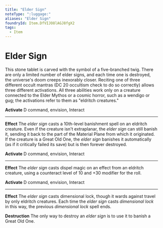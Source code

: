 ```yaml
---
title: "Elder Sign"
noteType: ":luggage:"
aliases: "Elder Sign"
foundryId: Item.DfVIJO8lAGJ8fgX2
tags:
  - Item
---
```


# Elder Sign

This stone tablet is carved with the symbol of a five-branched twig. There are only a limited number of elder signs, and each time one is destroyed, the universe's doom creeps inexorably closer. Reciting one of three different occult mantras (DC 20 occultism check to do so correctly) allows three different activations. All three abilities work only on a creature connected to the Elder Mythos or a cosmic horror, such as a wendigo or gug; the activations refer to them as "eldritch creatures."

**Activate** D command, envision, Interact

* * *

**Effect** The _elder sign_ casts a 10th-level banishment spell on an eldritch creature. Even if the creature isn't extraplanar, the _elder sign_ can still banish it, sending it back to the part of the Material Plane from which it originated. If the creature is a Great Old One, the _elder sign_ banishes it automatically (as if it critically failed its save) but is then forever destroyed.

**Activate** D command, envision, Interact

* * *

**Effect** The _elder sign_ casts dispel magic on an effect from an eldritch creature, using a counteract level of 10 and +30 modifier for the roll.

**Activate** D command, envision, Interact

* * *

**Effect** The _elder sign_ casts dimensional lock, though it wards against travel by only eldritch creatures. Each time the _elder sign_ casts _dimensional lock_ in this way, the previous _dimensional lock_ spell ends.

**Destruction** The only way to destroy an _elder sign_ is to use it to banish a Great Old One.
